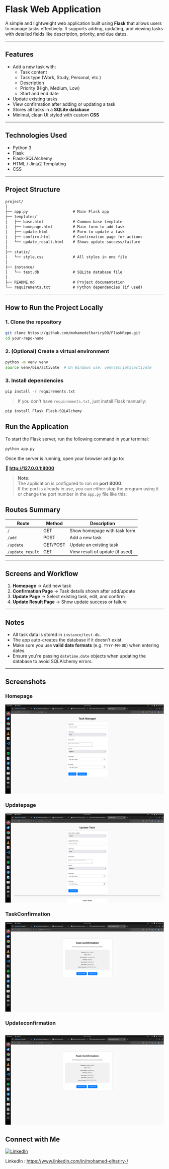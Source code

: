 
#  Flask Web Application

A simple and lightweight web application built using **Flask** that allows users to manage tasks effectively. It supports adding, updating, and viewing tasks with detailed fields like description, priority, and due dates.

---

##  Features

- Add a new task with:
  - Task content
  - Task type (Work, Study, Personal, etc.)
  - Description
  - Priority (High, Medium, Low)
  - Start and end date
- Update existing tasks
- View confirmation after adding or updating a task
- Stores all tasks in a **SQLite database**
- Minimal, clean UI styled with custom **CSS**

---

##  Technologies Used

- Python 3
- Flask
- Flask-SQLAlchemy
- HTML / Jinja2 Templating
- CSS

---

##  Project Structure

```
project/
│
├── app.py                    # Main Flask app
├── templates/
│   ├── base.html             # Common base template
│   ├── homepage.html         # Main form to add task
│   ├── update.html           # Form to update a task
│   ├── confirm.html          # Confirmation page for actions
│   └── update_result.html    # Shows update success/failure
│
├── static/
│   └── style.css             # All styles in one file
│
├── instance/
│   └── test.db               # SQLite database file
│
├── README.md                 # Project documentation
└── requirements.txt          # Python dependencies (if used)
```

---

##  How to Run the Project Locally

### 1. Clone the repository

```bash
git clone https://github.com/mohamedelhariry00/FlaskRepo.git
cd your-repo-name
```
### 2. (Optional) Create a virtual environment

```bash
python -m venv venv
source venv/bin/activate  # On Windows use: venv\Scripts\activate
```

### 3. Install dependencies

```bash
pip install -r requirements.txt
```

> If you don't have `requirements.txt`, just install Flask manually:
```bash
pip install Flask Flask-SQLAlchemy
```

##  Run the Application

To start the Flask server, run the following command in your terminal:

```bash
python app.py
```

Once the server is running, open your browser and go to:

📍 **http://127.0.0.1:8000**

> **Note:**  
> The application is configured to run on **port 8000**.  
> If the port is already in use, you can either stop the program using it or change the port number in the `app.py` file like this:


##  Routes Summary

| Route            | Method   | Description                        |
|------------------|----------|------------------------------------|
| `/`              | GET      | Show homepage with task form       |
| `/add`           | POST     | Add a new task                     |
| `/update`        | GET/POST | Update an existing task            |
| `/update_result` | GET      | View result of update (if used)    |

---

##  Screens and Workflow

1. **Homepage** → Add new task
2. **Confirmation Page** → Task details shown after add/update
3. **Update Page** → Select existing task, edit, and confirm
4. **Update Result Page** → Show update success or failure

---

##  Notes

- All task data is stored in `instance/test.db`.
- The app auto-creates the database if it doesn't exist.
- Make sure you use **valid date formats** (e.g. `YYYY-MM-DD`) when entering dates.
- Ensure you're passing `datetime.date` objects when updating the database to avoid SQLAlchemy errors.

---

##  Screenshots

### Homepage
![Homepage](images/home_page.png)

### Updatepage
![Updatepage](images/update_task.png)

### TaskConfirmation
![TaskConfirmation](images/new_task_confirm.png)

### Updateconfirmation
![Updateconfirmation](images/update_confirm.png)
---


## Connect with Me

[![LinkedIn](https://img.shields.io/badge/LinkedIn-Profile-blue?style=flat&logo=linkedin)](https://www.linkedin.com/in/mohamed-elhariry-/)

LinkedIn : https://www.linkedin.com/in/mohamed-elhariry-/

